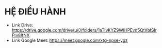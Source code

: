# HỆ ĐIỀU HÀNH
- Link Drive: https://drive.google.com/drive/u/0/folders/1aTivKYZ9WlHPEvn5QtVbISIrFtv8ItNX
- Link Google Meet: https://meet.google.com/xtg-npxe-ygz
